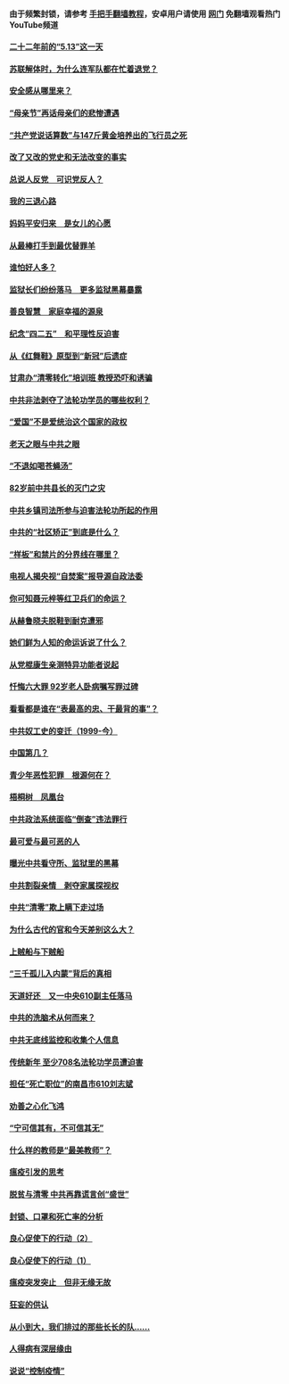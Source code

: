 #### 由于频繁封锁，请参考 [手把手翻墙教程](https://github.com/gfw-breaker/guides/wiki/)，安卓用户请使用 [网门](https://github.com/gfw-breaker/nogfw/blob/master/dl.md?t=05120502) 免翻墙观看热门YouTube频道 

#### [二十二年前的“5.13”这一天](../pages/19/424814.md?t=05120502) 

#### [苏联解体时，为什么连军队都在忙着退党？](../pages/19/424335.md?t=05120502) 

#### [安全感从哪里来？](../pages/19/424336.md?t=05120502) 

#### [“母亲节”再话母亲们的悲惨遭遇](../pages/19/424234.md?t=05120502) 

#### [“共产党说话算数”与147斤黄金培养出的飞行员之死](../pages/19/424115.md?t=05120502) 

#### [改了又改的党史和无法改变的事实](../pages/19/424037.md?t=05120502) 

#### [总说人反党　可识党反人？](../pages/19/423820.md?t=05120502) 

#### [我的三退心路](../pages/19/423876.md?t=05120502) 

#### [妈妈平安归来　是女儿的心愿](../pages/19/423947.md?t=05120502) 

#### [从最棒打手到最优替罪羊](../pages/19/423819.md?t=05120502) 

#### [谁怕好人多？](../pages/19/423774.md?t=05120502) 

#### [监狱长们纷纷落马　更多监狱黑幕暴露](../pages/19/423787.md?t=05120502) 

#### [善良智慧　家庭幸福的源泉](../pages/19/423632.md?t=05120502) 

#### [纪念“四二五”　和平理性反迫害](../pages/19/423660.md?t=05120502) 

#### [从《红舞鞋》原型到“新冠”后遗症](../pages/19/423509.md?t=05120502) 

#### [甘肃办“清零转化”培训班 教授恐吓和诱骗](../pages/19/423498.md?t=05120502) 

#### [中共非法剥夺了法轮功学员的哪些权利？](../pages/19/423392.md?t=05120502) 

#### [“爱国”不是爱统治这个国家的政权](../pages/19/423029.md?t=05120502) 

#### [老天之眼与中共之眼](../pages/19/423378.md?t=05120502) 

#### [“不退如喝苍蝇汤”](../pages/19/423287.md?t=05120502) 

#### [82岁前中共县长的灭门之灾](../pages/19/423055.md?t=05120502) 

#### [中共乡镇司法所参与迫害法轮功所起的作用](../pages/19/423064.md?t=05120502) 

#### [中共的“社区矫正”到底是什么？](../pages/19/422870.md?t=05120502) 

#### [“样板”和禁片的分界线在哪里？](../pages/19/422704.md?t=05120502) 

#### [电视人揭央视“自焚案”报导源自政法委](../pages/19/422770.md?t=05120502) 

#### [你可知聂元梓等红卫兵们的命运？](../pages/19/422848.md?t=05120502) 

#### [从赫鲁晓夫脱鞋到耐克遭邪](../pages/19/422826.md?t=05120502) 

#### [她们鲜为人知的命运诉说了什么？](../pages/19/422754.md?t=05120502) 

#### [从党棍康生亲测特异功能者说起](../pages/19/422657.md?t=05120502) 

#### [忏悔六大罪 92岁老人卧病嘱写罪过碑](../pages/19/422750.md?t=05120502) 

#### [看看都是谁在“表最高的忠、干最背的事”？](../pages/19/422703.md?t=05120502) 

#### [中共奴工史的变迁（1999-今）](../pages/19/422656.md?t=05120502) 

#### [中国第几？](../pages/19/422496.md?t=05120502) 

#### [青少年恶性犯罪　根源何在？](../pages/19/422449.md?t=05120502) 

#### [梧桐树　凤凰台](../pages/19/422442.md?t=05120502) 

#### [中共政法系统面临“倒查”违法罪行](../pages/19/422497.md?t=05120502) 

#### [最可爱与最可恶的人](../pages/19/422448.md?t=05120502) 

#### [曝光中共看守所、监狱里的黑幕](../pages/19/422390.md?t=05120502) 

#### [中共割裂亲情　剥夺家属探视权](../pages/19/422364.md?t=05120502) 

#### [中共“清零”欺上瞒下走过场](../pages/19/422306.md?t=05120502) 

#### [为什么古代的官和今天差别这么大？](../pages/19/422228.md?t=05120502) 

#### [上贼船与下贼船](../pages/19/422276.md?t=05120502) 

#### [“三千孤儿入内蒙”背后的真相](../pages/19/422229.md?t=05120502) 

#### [天道好还　又一中央610副主任落马](../pages/19/422155.md?t=05120502) 

#### [中共的洗脑术从何而来？](../pages/19/422154.md?t=05120502) 

#### [中共无底线监控和收集个人信息](../pages/19/422039.md?t=05120502) 

#### [传统新年 至少708名法轮功学员遭迫害](../pages/19/421946.md?t=05120502) 

#### [担任“死亡职位”的南昌市610刘志斌](../pages/19/421957.md?t=05120502) 

#### [劝善之心化飞鸿](../pages/19/421164.md?t=05120502) 

#### [“宁可信其有，不可信其无”](../pages/19/421691.md?t=05120502) 

#### [什么样的教师是“最美教师”？](../pages/19/421755.md?t=05120502) 

#### [瘟疫引发的思考](../pages/19/421594.md?t=05120502) 

#### [脱贫与清零 中共再靠谎言创“盛世”](../pages/19/421590.md?t=05120502) 

#### [封锁、口罩和死亡率的分析](../pages/19/421495.md?t=05120502) 

#### [良心促使下的行动（2）](../pages/19/421361.md?t=05120502) 

#### [良心促使下的行动（1）](../pages/19/421302.md?t=05120502) 

#### [瘟疫突发突止　但非无缘无故](../pages/19/421281.md?t=05120502) 

#### [狂妄的供认](../pages/19/421199.md?t=05120502) 

#### [从小到大，我们排过的那些长长的队……](../pages/19/421243.md?t=05120502) 

#### [人得病有深层缘由](../pages/19/420864.md?t=05120502) 

#### [说说“控制疫情”](../pages/19/420831.md?t=05120502) 

